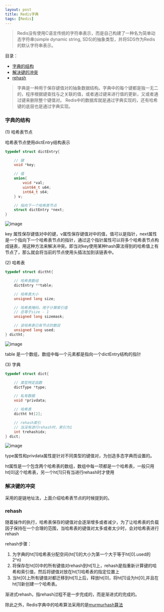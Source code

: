```yaml
---
layout: post
title: Redis字典
tags: [Redis]
---
```

> Redis没有使用C语言传统的字符串表示，而是自己构建了一种名为简单动态字符串(simple dynamic string, SDS)的抽象类型，并将SDS作为Redis的默认字符串表示。

目录：
* [字典的结构](#字典的结构)
* [解决键的冲突](#解决键的冲突)
* [rehash](#rehash)

> 字典是一种用于保存键值对的抽象数据结构。字典中的每个键都是独一无二的，程序根据键查找与之关联的值，或者通过键来进行值的更新，又或者通过键来删除整个键值对。
> Redis中的数据库就是通过字典实现的，还有哈希键的底层也是通过字典实现。


### 字典的结构
(1) 哈希表节点

哈希表节点使用dictEntry结构表示

```c
typedef struct dictEntry{

    // 键
    void *key;

    // 值    
    union{
        void *val;
        uint64_t u64;
        int64_t s64;
    } v;

    // 指向下一个哈希表节点
    struct dictEntry *next;
}

```
![image](https://ruanwenjun.github.io/images/redis/dictEntry.png)


key 属性保存键值对中的键，v属性保存键值对中的值，值可以是指针，next属性是一个指向下一个哈希表节点的指针，通过这个指针属性可以将多个哈希表节点构成链表，用这种方法来解决冲突。即当对key使用某种hash算法得到的哈希值上有节点了，那么就会将当前的节点使用头插法加到该链表中。

(2) 哈希表

```c
typedef struct dictht{

    // 哈希表数组
    dictEntry **table;

    // 哈希表大小
    unsigned long size;

    // 哈希表掩码，用于计算索引值
    // 总等于size - 1
    unsigned long sizemask;

    // 该哈希表已有节点的数目
    unsigned long used;
} dictht;
```

![image](https://ruanwenjun.github.io/images/redis/dictht.png)

table 是一个数组，数组中每一个元素都是指向一个dictEntry结构的指针

(3) 字典

```c
typedef struct dict{

    // 类型特定函数
    dictType *type;

    // 私有数据
    void *privdata;

    // 哈希表
    dictht ht[2];

    // rehash索引
    // 当没有进行rehash时，索引为1
    int trehashidx;
} dict;
```

![image](https://ruanwenjun.github.io/images/redis/dict.png)

type属性和privdata属性是针对不同类型的键值对，为创造多态字典而设置的。

ht属性是一个包含两个哈希表的数组，数组中每一项都是一个哈希表，一般只用ht[0]这个哈希表，另一个ht[1]只有当进行rehash时才使用

### 解决键的冲突

采用的是链地址法，上面介绍哈希表节点的时候提到的。

### rehash
随着操作的执行，哈希表保存的键值对会逐渐增多或者减少，为了让哈希表的负载因子保持在一个合理的范围，当哈希表的键值对太多或者太少时，会对哈希表进行rehash

rehash步骤：
1. 为字典的ht[1]哈希表分配空间(ht[1]的大小为第一个大于等于ht[0].used的2^n)
2. 将保存在ht[0]中的所有键值对rehash到ht[1]上，rehash是指重新计算键的哈希和索引值，然后将键值对放在ht[1]哈希表的指定位置上
3. 当ht[0]上所有键值对都迁移到ht[1]上后，释放ht[0]，将ht[1]设为ht[0],并且在ht[1]新创建一个哈希表。

渐进式rehash，指rehash过程不是一步完成的，而是渐进式的完成的。


除此之外，Redis字典中的哈希算法采用的是[murmurhash算法](http://xinklabi.iteye.com/blog/2195092)
